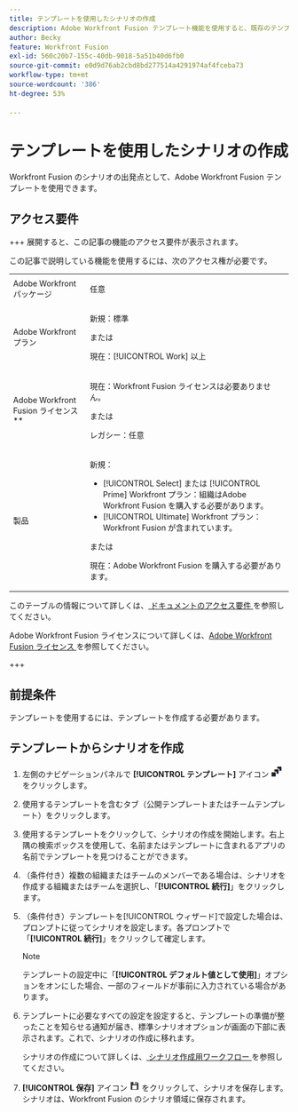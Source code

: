 ```yaml
---
title: テンプレートを使用したシナリオの作成
description: Adobe Workfront Fusion テンプレート機能を使用すると、既存のテンプレートを Workfront Fusion シナリオの出発点として作成して使用できます。
author: Becky
feature: Workfront Fusion
exl-id: 560c20b7-155c-40db-9018-5a51b40d6fb0
source-git-commit: e0d9d76ab2cbd8bd277514a4291974af4fceba73
workflow-type: tm+mt
source-wordcount: '386'
ht-degree: 53%

---
```


# テンプレートを使用したシナリオの作成

Workfront Fusion のシナリオの出発点として、Adobe Workfront Fusion テンプレートを使用できます。

## アクセス要件

+++ 展開すると、この記事の機能のアクセス要件が表示されます。

この記事で説明している機能を使用するには、次のアクセス権が必要です。

<table style="table-layout:auto">
 <col> 
 <col> 
 <tbody> 
  <tr> 
   <td role="rowheader">Adobe Workfront パッケージ</td> 
   <td> <p>任意</p> </td> 
  </tr> 
  <tr data-mc-conditions=""> 
   <td role="rowheader">Adobe Workfront プラン</td> 
   <td> <p>新規：標準</p><p>または</p><p>現在：[!UICONTROL Work] 以上</p> </td> 
  </tr> 
  <tr> 
   <td role="rowheader">Adobe Workfront Fusion ライセンス**</td> 
   <td>
   <p>現在：Workfront Fusion ライセンスは必要ありません。</p>
   <p>または</p>
   <p>レガシー：任意 </p>
   </td> 
  </tr> 
  <tr> 
   <td role="rowheader">製品</td> 
   <td>
   <p>新規：</p> <ul><li>[!UICONTROL Select] または [!UICONTROL Prime] Workfront プラン：組織はAdobe Workfront Fusion を購入する必要があります。</li><li>[!UICONTROL Ultimate] Workfront プラン：Workfront Fusion が含まれています。</li></ul>
   <p>または</p>
   <p>現在：Adobe Workfront Fusion を購入する必要があります。</p>
   </td> 
  </tr>
 </tbody> 
</table>

このテーブルの情報について詳しくは、[ ドキュメントのアクセス要件 ](/help/workfront-fusion/references/licenses-and-roles/access-level-requirements-in-documentation.md) を参照してください。

Adobe Workfront Fusion ライセンスについて詳しくは、[Adobe Workfront Fusion ライセンス ](/help/workfront-fusion/set-up-and-manage-workfront-fusion/licensing-operations-overview/license-automation-vs-integration.md) を参照してください。

+++

## 前提条件

テンプレートを使用するには、テンプレートを作成する必要があります。

## テンプレートからシナリオを作成

1. 左側のナビゲーションパネルで **[!UICONTROL テンプレート]** アイコン ![ テンプレートアイコン ](assets/templates-icon.png) をクリックします。
1. 使用するテンプレートを含むタブ（公開テンプレートまたはチームテンプレート）をクリックします。
1. 使用するテンプレートをクリックして、シナリオの作成を開始します。右上隅の検索ボックスを使用して、名前またはテンプレートに含まれるアプリの名前でテンプレートを見つけることができます。
1. （条件付き）複数の組織またはチームのメンバーである場合は、シナリオを作成する組織またはチームを選択し、「**[!UICONTROL 続行]**」をクリックします。
1. （条件付き）テンプレートを[!UICONTROL ウィザード]で設定した場合は、プロンプトに従ってシナリオを設定します。各プロンプトで「**[!UICONTROL 続行]**」をクリックして確定します。

   >[!NOTE]
   >
   >テンプレートの設定中に「**[!UICONTROL デフォルト値として使用]**」オプションをオンにした場合、一部のフィールドが事前に入力されている場合があります。

1. テンプレートに必要なすべての設定を設定すると、テンプレートの準備が整ったことを知らせる通知が届き、標準シナリオオプションが画面の下部に表示されます。これで、シナリオの作成に移れます。

   シナリオの作成について詳しくは、[ シナリオ作成用ワークフロー ](/help/workfront-fusion/create-scenarios/plan-a-scenario/create-a-scenario-workflow.md) を参照してください。

1. **[!UICONTROL 保存]** アイコン ![ 保存アイコン ](assets/save-icon.png) をクリックして、シナリオを保存します。 シナリオは、Workfront Fusion のシナリオ領域に保存されます。
